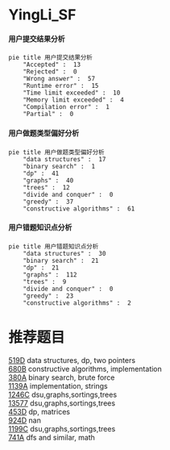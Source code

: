 # YingLi_SF

<!-- tabs:start -->



#### **用户提交结果分析**

```mermaid
pie title 用户提交结果分析
    "Accepted" :  13
    "Rejected" :  0
    "Wrong answer" :  57
    "Runtime error" :  15
    "Time limit exceeded" :  10
    "Memory limit exceeded" :  4
    "Compilation error" :  1
    "Partial" :  0
```

#### **用户做题类型偏好分析**

```mermaid
pie title 用户做题类型偏好分析
    "data structures" :  17
    "binary search" :  1
    "dp" :  41
    "graphs" :  40
    "trees" :  12
    "divide and conquer" :  0
    "greedy" :  37
    "constructive algorithms" :  61
```
#### **用户错题知识点分析**

```mermaid
pie title 用户错题知识点分析
    "data structures" :  30
    "binary search" :  21
    "dp" :  21
    "graphs" :  112
    "trees" :  9
    "divide and conquer" :  0
    "greedy" :  23
    "constructive algorithms" :  2
```



<!-- tabs:end -->
# 推荐题目
[519D](https://codeforces.com/contest/519/problem/D)		data structures,
                        dp,
                        two pointers		  
[680B](https://codeforces.com/contest/680/problem/B)		constructive algorithms,
                        implementation		  
[380A](https://codeforces.com/contest/380/problem/A)		binary search,
                        brute force		  
[1139A](https://codeforces.com/contest/1139/problem/A)		implementation,
                        strings		  
[1246C](https://codeforces.com/contest/1246/problem/C)		dsu,graphs,sortings,trees		  
[13577](https://codeforces.com/contest/1357/problem/7)		dsu,graphs,sortings,trees		  
[453D](https://codeforces.com/contest/453/problem/D)		dp,
                        matrices		  
[924D](https://codeforces.com/contest/924/problem/D)		nan		  
[1199C](https://codeforces.com/contest/1199/problem/C)		dsu,graphs,sortings,trees		  
[741A](https://codeforces.com/contest/741/problem/A)		dfs and similar,
                        math		  
